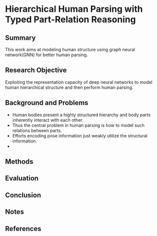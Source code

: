 # Hierarchical Human Parsing with Typed Part-Relation Reasoning

## Summary
This work aims at modeling human structure using graph neural network(GNN) for better human parsing.
## Research Objective
Exploiting the representation capacity of deep neural networks to model human hierarchical structure and then perform human parsing.
## Background and Problems
- Human bodies present a highly structured hierarchy and body parts inherently interact with each other.
- Thus the central problem in human parsing is how to model such relations between parts.
- Efforts encoding pose information just weakly utilize the structural information.
- 
## Methods

## Evaluation

## Conclusion

## Notes

## References
<!--stackedit_data:
eyJoaXN0b3J5IjpbOTE4NzI4MjkwLC0yMTI1NDExNjU0XX0=
-->